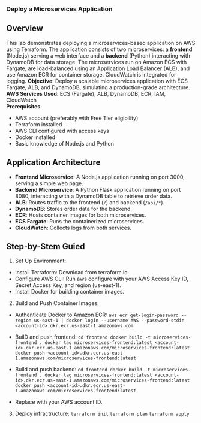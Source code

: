### Deploy a Microservices Application

## Overview
This lab demonstrates deploying a microservices-based application on AWS using Terraform. The application consists of two microservices: a **frontend** (Node.js) serving a web interface and a **backend** (Python) interacting with DynamoDB for data storage. The microservices run on Amazon ECS with Fargate, are load-balanced using an Application Load Balancer (ALB), and use Amazon ECR for container storage. CloudWatch is integrated for logging.
**Objective**: Deploy a scalable microservices application with ECS Fargate, ALB, and DynamoDB, simulating a production-grade architecture.
**AWS Services Used**: ECS (Fargate), ALB, DynamoDB, ECR, IAM, CloudWatch  
**Prerequisites**:
- AWS account (preferably with Free Tier eligibility)
- Terraform installed
- AWS CLI configured with access keys
- Docker installed
- Basic knowledge of Node.js and Python
## Application Architecture
- **Frontend Microservice**: A Node.js application running on port 3000, serving a simple web page.
- **Backend Microservice**: A Python Flask application running on port 8080, interacting with a DynamoDB table to retrieve order data.
- **ALB**: Routes traffic to the frontend (`/`) and backend (`/api/*`).
- **DynamoDB**: Stores order data for the backend.
- **ECR**: Hosts container images for both microservices.
- **ECS Fargate**: Runs the containerized microservices.
- **CloudWatch**: Collects logs from both services.

## Step-by-Stem Guied
1.  Set Up Environment:
-  Install Terraform: Download from terraform.io.
-  Configure AWS CLI: Run aws configure with your AWS Access Key ID, Secret Access Key, and region (us-east-1).
-  Install Docker for building container images.
2.  Build and Push Container Images:
-  Authenticate Docker to Amazon ECR:
`aws ecr get-login-password --region us-east-1 | docker login --username AWS --password-stdin <account-id>.dkr.ecr.us-east-1.amazonaws.com`
-  BuilD and push frontend:
` cd frontend
docker build -t microservices-frontend .
docker tag microservices-frontend:latest <account-id>.dkr.ecr.us-east-1.amazonaws.com/microservices-frontend:latest
docker push <account-id>.dkr.ecr.us-east-1.amazonaws.com/microservices-frontend:latest `

- Build and push backend:
`cd frontend
docker build -t microservices-frontend .
docker tag microservices-frontend:latest <account-id>.dkr.ecr.us-east-1.amazonaws.com/microservices-frontend:latest
docker push <account-id>.dkr.ecr.us-east-1.amazonaws.com/microservices-frontend:latest`
- Replace <account-id> with your AWS account ID.

3. Deploy infractructure:
`terraform init`
`terraform plan`
`terraform apply`
